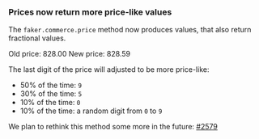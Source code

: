 ### Prices now return more price-like values

The `faker.commerce.price` method now produces values, that also return fractional values.

Old price: 828.00
New price: 828.59

The last digit of the price will adjusted to be more price-like:

- 50% of the time: `9`
- 30% of the time: `5`
- 10% of the time: `0`
- 10% of the time: a random digit from `0` to `9`

We plan to rethink this method some more in the future: [#2579](https://github.com/faker-js/faker/issues/2579)
